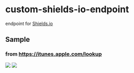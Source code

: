 # custom-shields-io-endpoint

endpoint for [Shields.io](https://shields.io/endpoint)

## Sample

### from https://itunes.apple.com/lookup

![](https://img.shields.io/endpoint?color=blue&url=https%3A%2F%2Fscript.google.com%2Fmacros%2Fs%2FAKfycbyvIgom6tA8qSWJHhXzSX04Q0VjLtwxF4IIK3cqdAFSJXQral4%2Fexec%3Fkind%3DItunesAppleComUsecase.lookup%26id%3D1496112584%26country%3Djp%26label%3Dlast%2520release%2520date%26key%3DlocalizedCurrentVersionReleaseDate)
![](https://img.shields.io/endpoint?color=yellow&url=https%3A%2F%2Fscript.google.com%2Fmacros%2Fs%2FAKfycbyvIgom6tA8qSWJHhXzSX04Q0VjLtwxF4IIK3cqdAFSJXQral4%2Fexec%3Fkind%3DItunesAppleComUsecase.lookup%26id%3D1496112584%26country%3Djp%26label%3Dapp%2520size%26key%3DfileSizeMegaBytes)
